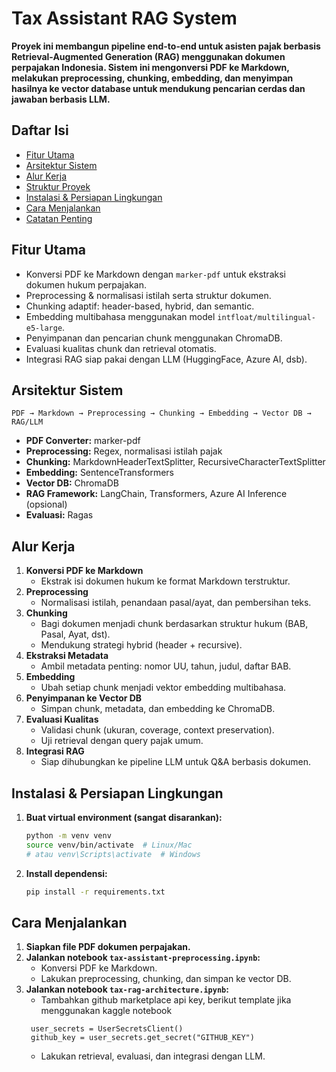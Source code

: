 # Tax Assistant RAG System

**Proyek ini membangun pipeline end-to-end untuk asisten pajak berbasis Retrieval-Augmented Generation (RAG) menggunakan dokumen perpajakan Indonesia. Sistem ini mengonversi PDF ke Markdown, melakukan preprocessing, chunking, embedding, dan menyimpan hasilnya ke vector database untuk mendukung pencarian cerdas dan jawaban berbasis LLM.**

## Daftar Isi

- [Fitur Utama](#fitur-utama)
- [Arsitektur Sistem](#arsitektur-sistem)
- [Alur Kerja](#alur-kerja)
- [Struktur Proyek](#struktur-proyek)
- [Instalasi & Persiapan Lingkungan](#instalasi--persiapan-lingkungan)
- [Cara Menjalankan](#cara-menjalankan)
- [Catatan Penting](#catatan-penting)

## Fitur Utama

- Konversi PDF ke Markdown dengan `marker-pdf` untuk ekstraksi dokumen hukum perpajakan.
- Preprocessing & normalisasi istilah serta struktur dokumen.
- Chunking adaptif: header-based, hybrid, dan semantic.
- Embedding multibahasa menggunakan model `intfloat/multilingual-e5-large`.
- Penyimpanan dan pencarian chunk menggunakan ChromaDB.
- Evaluasi kualitas chunk dan retrieval otomatis.
- Integrasi RAG siap pakai dengan LLM (HuggingFace, Azure AI, dsb).

## Arsitektur Sistem

```
PDF → Markdown → Preprocessing → Chunking → Embedding → Vector DB → RAG/LLM
```

- **PDF Converter:** marker-pdf
- **Preprocessing:** Regex, normalisasi istilah pajak
- **Chunking:** MarkdownHeaderTextSplitter, RecursiveCharacterTextSplitter
- **Embedding:** SentenceTransformers
- **Vector DB:** ChromaDB
- **RAG Framework:** LangChain, Transformers, Azure AI Inference (opsional)
- **Evaluasi:** Ragas

## Alur Kerja

1. **Konversi PDF ke Markdown**
   - Ekstrak isi dokumen hukum ke format Markdown terstruktur.
2. **Preprocessing**
   - Normalisasi istilah, penandaan pasal/ayat, dan pembersihan teks.
3. **Chunking**
   - Bagi dokumen menjadi chunk berdasarkan struktur hukum (BAB, Pasal, Ayat, dst).
   - Mendukung strategi hybrid (header + recursive).
4. **Ekstraksi Metadata**
   - Ambil metadata penting: nomor UU, tahun, judul, daftar BAB.
5. **Embedding**
   - Ubah setiap chunk menjadi vektor embedding multibahasa.
6. **Penyimpanan ke Vector DB**
   - Simpan chunk, metadata, dan embedding ke ChromaDB.
7. **Evaluasi Kualitas**
   - Validasi chunk (ukuran, coverage, context preservation).
   - Uji retrieval dengan query pajak umum.
8. **Integrasi RAG**
   - Siap dihubungkan ke pipeline LLM untuk Q&A berbasis dokumen.

## Instalasi & Persiapan Lingkungan

1. **Buat virtual environment (sangat disarankan):**
   ```bash
   python -m venv venv
   source venv/bin/activate  # Linux/Mac
   # atau venv\Scripts\activate  # Windows
   ```

2. **Install dependensi:**
   ```bash
   pip install -r requirements.txt
   ```
   
## Cara Menjalankan

1. **Siapkan file PDF dokumen perpajakan.**
2. **Jalankan notebook `tax-assistant-preprocessing.ipynb`:**
   - Konversi PDF ke Markdown.
   - Lakukan preprocessing, chunking, dan simpan ke vector DB.
3. **Jalankan notebook `tax-rag-architecture.ipynb`:**
   - Tambahkan github marketplace api key, berikut template jika menggunakan kaggle notebook 
   ```
    user_secrets = UserSecretsClient()
    github_key = user_secrets.get_secret("GITHUB_KEY")
   ``` 
   - Lakukan retrieval, evaluasi, dan integrasi dengan LLM.
